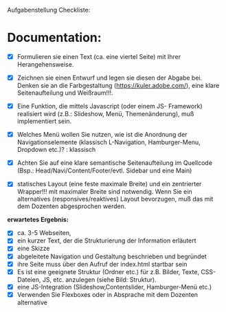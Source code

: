 Aufgabenstellung Checkliste:

# **Documentation:**

- [x] Formulieren sie einen Text (ca. eine viertel Seite) mit Ihrer Herangehensweise.

- [x] Zeichnen sie einen Entwurf und legen sie diesen der Abgabe bei. Denken sie an
      die Farbgestaltung (https://kuler.adobe.com/), eine klare Seitenaufteilung und
      Weißraum!!!.

- [x] Eine Funktion, die mittels Javascript (oder einem JS-
      Framework) realisiert wird (z.B.: Slideshow, Menü, Themenänderung), muß
      implementiert sein.

- [x] Welches Menü wollen Sie nutzen, wie ist die Anordnung der
      Navigationselemente (klassisch L-Navigation, Hamburger-Menu, Dropdown
      etc.)? : klassisch

- [x] Achten Sie auf eine klare semantische Seitenaufteilung im Quellcode (Bsp.:
      Head/Navi/Content/Footer/evtl. Sidebar und eine Main)

- [x] statisches Layout
      (eine feste maximale Breite) und ein zentrierter Wrapper!!! mit maximaler
      Breite sind notwendig. Wenn Sie ein alternatives (responsives/reaktives) Layout
      bevorzugen, muß das mit dem Dozenten abgesprochen werden.

**erwartetes Ergebnis:**

- [x] ca. 3-5 Webseiten,
- [x] ein kurzer Text, der die Strukturierung der Information erläutert
- [x] eine Skizze
- [x] abgeleitete Navigation und Gestaltung beschrieben und begründet
- [x] ihre Seite muss über den Aufruf der index.html startbar sein
- [x] Es ist eine geeignete Struktur (Ordner etc.) für z.B. Bilder, Texte, CSS-
      Dateien, JS, etc. anzulegen (siehe Bild: Struktur).
- [x] eine JS-Integration (Slideshow,Contentslider, Hamburger-Menü etc.)
- [x] Verwenden Sie Flexboxes oder in Absprache mit dem Dozenten alternative
